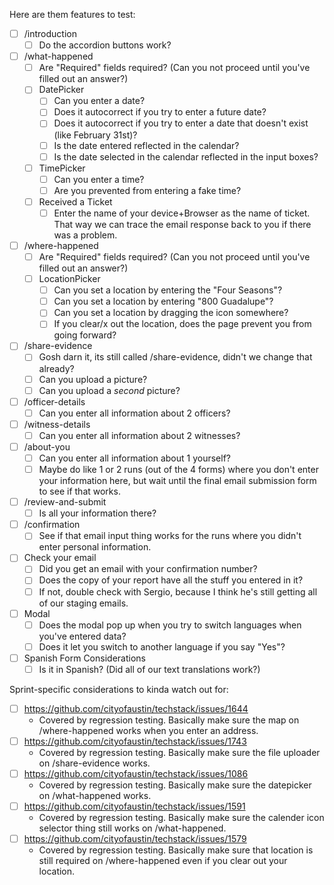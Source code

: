 Here are them features to test:
- [ ] /introduction
  - [ ] Do the accordion buttons work?
- [ ] /what-happened
  - [ ] Are "Required" fields required? (Can you not proceed until you've filled out an answer?)
  - [ ] DatePicker
    - [ ] Can you enter a date?
    - [ ] Does it autocorrect if you try to enter a future date?
    - [ ] Does it autocorrect if you try to enter a date that doesn't exist (like February 31st)?
    - [ ] Is the date entered reflected in the calendar?
    - [ ] Is the date selected in the calendar reflected in the input boxes?
  - [ ] TimePicker
    - [ ] Can you enter a time?
    - [ ] Are you prevented from entering a fake time?
  - [ ] Received a Ticket
    - [ ] Enter the name of your device+Browser as the name of ticket. That way we can trace the email response back to you if there was a problem.
- [ ] /where-happened
  - [ ] Are "Required" fields required? (Can you not proceed until you've filled out an answer?)
  - [ ] LocationPicker
    - [ ] Can you set a location by entering the "Four Seasons"?
    - [ ] Can you set a location by entering "800 Guadalupe"?
    - [ ] Can you set a location by dragging the icon somewhere?
    - [ ] If you clear/x out the location, does the page prevent you from going forward?
- [ ] /share-evidence
  - [ ] Gosh darn it, its still called /share-evidence, didn't we change that already?
  - [ ] Can you upload a picture?
  - [ ] Can you upload a *second* picture?
- [ ] /officer-details
  - [ ] Can you enter all information about 2 officers?
- [ ] /witness-details
  - [ ] Can you enter all information about 2 witnesses?
- [ ] /about-you
  - [ ] Can you enter all information about 1 yourself?
  - [ ] Maybe do like 1 or 2 runs (out of the 4 forms) where you don't enter your information here, but wait until the final email submission form to see if that works.
- [ ] /review-and-submit
  - [ ] Is all your information there?
- [ ] /confirmation
  - [ ] See if that email input thing works for the runs where you didn't enter personal information.
- [ ] Check your email
  - [ ] Did you get an email with your confirmation number?
  - [ ] Does the copy of your report have all the stuff you entered in it?
  - [ ] If not, double check with Sergio, because I think he's still getting all of our staging emails.
- [ ] Modal
  - [ ] Does the modal pop up when you try to switch languages when you've entered data?
  - [ ] Does it let you switch to another language if you say "Yes"?
- [ ] Spanish Form Considerations
  - [ ] Is it in Spanish? (Did all of our text translations work?)

Sprint-specific considerations to kinda watch out for:
- [ ] https://github.com/cityofaustin/techstack/issues/1644
  - Covered by regression testing. Basically make sure the map on /where-happened works when you enter an address.
- [ ] https://github.com/cityofaustin/techstack/issues/1743
  - Covered by regression testing. Basically make sure the file uploader on /share-evidence works.
- [ ] https://github.com/cityofaustin/techstack/issues/1086
  - Covered by regression testing. Basically make sure the datepicker on /what-happened works.
- [ ] https://github.com/cityofaustin/techstack/issues/1591
  - Covered by regression testing. Basically make sure the calender icon selector thing still works on /what-happened.
- [ ] https://github.com/cityofaustin/techstack/issues/1579
  - Covered by regression testing. Basically make sure that location is still required on /where-happened even if you clear out your location.
